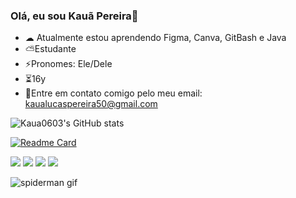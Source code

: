 ### Olá, eu sou Kauã Pereira👋

- ☁ Atualmente estou aprendendo Figma, Canva, GitBash e Java
- ⛅Estudante
- ⚡Pronomes: Ele/Dele
- ⏳16y
- 📧Entre em contato comigo pelo meu email: kaualucaspereira50@gmail.com
 
![Kaua0603's GitHub stats](https://github-readme-stats.vercel.app/api?username=Kaua0603&show_icons=true&theme=cobalt)

[![Readme Card](https://github-readme-stats.vercel.app/api/pin/?username=Kaua0603&repo=Portfolio&show_icons=true&theme=cobalt)](https://github.com/Kaua0603/Portfolio)         
</div>
<a href="https://www.instagram.com/_kaualps15_/"><img src="https://img.shields.io/badge/-Instagram-%23E4405F?style=for-the-badge&logo=instagram&logoColor=white" target="_blank"></a>
<a href="https://www.twitch.tv/kaualpsss"_blank"><img src="https://img.shields.io/badge/Twitch-9146FF?style=for-the-badge&logo=twitch&logoColor=white" target="_blank"></a>
<a href="https://discord.gg/N22R4f555d"><img src="https://img.shields.io/badge/Discord-7289DA?style=for-the-badge&logo=discord&logoColor=white" target="_blank"></a> 
 <a href = "mailto:kaualucaspereira50@gmail.com"><img src="https://img.shields.io/badge/-Gmail-%23333?style=for-the-badge&logo=gmail&logoColor=white" target="_blank"></a>
 
  </div>

![spiderman gif](https://user-images.githubusercontent.com/102733262/165831277-3fa549b6-01db-4bfa-9eac-0aaf99512d0a.gif)
